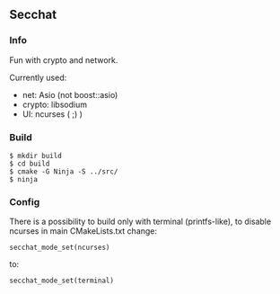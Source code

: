## Secchat
### Info
Fun with crypto and network.

Currently used:
- net: Asio (not boost::asio)
- crypto: libsodium
- UI: ncurses ( ;) )

### Build
```
$ mkdir build
$ cd build
$ cmake -G Ninja -S ../src/
$ ninja
```

### Config
There is a possibility to build only with terminal (printfs-like),
to disable ncurses in main CMakeLists.txt change:

```
secchat_mode_set(ncurses)
```

to:

```
secchat_mode_set(terminal)
```
